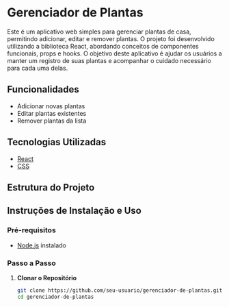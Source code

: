 # Gerenciador de Plantas

Este é um aplicativo web simples para gerenciar plantas de casa, permitindo adicionar, editar e remover plantas. O projeto foi desenvolvido utilizando a biblioteca React, abordando conceitos de componentes funcionais, props e hooks. O objetivo deste aplicativo é ajudar os usuários a manter um registro de suas plantas e acompanhar o cuidado necessário para cada uma delas.

## Funcionalidades

- Adicionar novas plantas
- Editar plantas existentes
- Remover plantas da lista

## Tecnologias Utilizadas

- [React](https://reactjs.org/)
- [CSS](https://developer.mozilla.org/en-US/docs/Web/CSS)

## Estrutura do Projeto


## Instruções de Instalação e Uso

### Pré-requisitos

- [Node.js](https://nodejs.org/) instalado

### Passo a Passo

1. **Clonar o Repositório**

   ```bash
   git clone https://github.com/seu-usuario/gerenciador-de-plantas.git
   cd gerenciador-de-plantas
